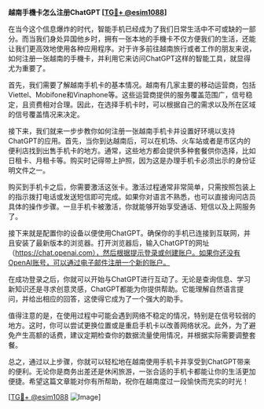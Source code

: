 **越南手機卡怎么注册ChatGPT [[TG💪+ @esim1088](https://t.me/s/esim1088)]**

在当今这个信息爆炸的时代，智能手机已经成为了我们日常生活中不可或缺的一部分。而当我们身处异国他乡时，拥有一张本地的手機卡不仅方便我们的生活，还能让我们更高效地使用各种应用程序。对于许多前往越南旅行或者工作的朋友来说，如何注册一张越南的手機卡，并利用它来访问ChatGPT这样的智能工具，就显得尤为重要了。

首先，我们需要了解越南手机卡的基本情况。越南有几家主要的移动运营商，包括Viettel、Mobifone和Vinaphone等。这些运营商提供的服务覆盖范围广，信号稳定，且资费相对合理。因此，在选择手机卡时，可以根据自己的需求以及所在区域的信号覆盖情况来决定。

接下来，我们就来一步步教你如何注册一张越南手机卡并设置好环境以支持ChatGPT的应用。首先，当你到达越南后，可以在机场、火车站或者是市区内的便利店找到出售手机卡的地方。通常，这些地方都会提供多种套餐供你选择，比如日租卡、月租卡等。购买时记得带上护照，因为这是办理手机卡必须出示的身份证明文件之一。

购买到手机卡之后，你需要激活这张卡。激活过程通常非常简单，只需按照包装上的指示拨打电话或发送短信即可完成。如果你对语言不熟悉，也可以直接询问店员具体的操作步骤。一旦手机卡被激活，你就能够开始享受通话、短信以及上网服务了。

接下来就是配置你的设备以便使用ChatGPT。确保你的手机已连接到互联网，并且安装了最新版本的浏览器。打开浏览器后，输入ChatGPT的网址（https://chat.openai.com），然后根据提示登录或创建账户。如果你还没有OpenAI账号，可以通过电子邮件注册一个新的账户。

在成功登录之后，你就可以开始与ChatGPT进行互动了。无论是查询信息、学习新知识还是寻求创意灵感，ChatGPT都能为你提供帮助。它能理解自然语言提问，并给出相应的回答，这使得它成为了一个强大的助手。

值得注意的是，在使用过程中可能会遇到网络不稳定的情况，特别是在信号较弱的地方。这时，你可以尝试更换位置或是重启手机卡以改善网络状况。此外，为了避免产生高额的话费，建议定期检查你的数据流量使用情况，并根据实际需要调整套餐。

总之，通过以上步骤，你就可以轻松地在越南使用手机卡并享受到ChatGPT带来的便利。无论你是商务出差还是休闲旅游，一张合适的手机卡都能让你的生活更加便捷。希望这篇文章能对你有所帮助，祝你在越南度过一段愉快而充实的时光！

[[TG💪+ @esim1088](https://t.me/s/esim1088) ![Image](https://i.postimg.cc/4NQfJmqS/Snipaste-2025-05-13-00-14-12.png)]